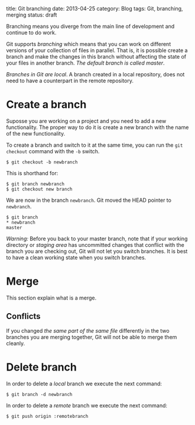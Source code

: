 title: Git branching
date: 2013-04-25
category: Blog
tags: Git, branching, merging 
status: draft

Branching means you diverge from the main line of development and continue to do
work.

Git supports _branching_ which means that you can work on different versions of 
your collection of files in parallel. That is, it is possible create a branch 
and make the changes in this branch without affecting the state of your files in 
another branch. _The default branch is called master_.

_Branches in Git are local_. A branch created in a local repository, does not
need to have a counterpart in the remote repository.

# Create a branch

Suposse you are working on a project and you need to add a new functionality. 
The proper way to do it is create a new branch with the name of the new 
functionality.

To create a branch and switch to it at the same time, you can run the <code>git
checkout</code> command with the <code>-b</code> switch. 
    
    $ git checkout -b newbranch

This is shorthand for:

    $ git branch newbranch
    $ git checkout new branch

We are now in the branch <code>newbranch</code>. Git moved the HEAD pointer to
<code>newbranch</code>.

    $ git branch
    * newbranch
    master

_Warning:_ Before you back to your master branch, note that if your working
directory or _staging area_ has uncommitted changes that conflict with the
branch you are checking out, Git will not let you switch branches. It is best
to have a clean working state when you switch branches. 

# Merge

This section explain what is a merge.

## Conflicts

If you changed _the same part of the same file_ differently in the two branches
you are merging together, Git will not be able to merge them cleanly. 

# Delete branch

In order to delete a _local_ branch we execute the next command:

    $ git branch -d newbranch

In order to delete a _remote_ branch we execute the next command:

    $ git push origin :remotebranch
